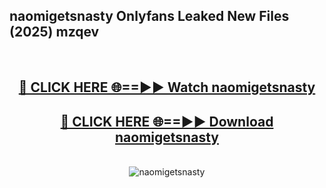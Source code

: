 <h2>naomigetsnasty Onlyfans Leaked New Files (2025) mzqev</h2>
<br>
<div align="center">
<h2><a href="https://mediafiles.top/naomigetsnasty&ref=git" rel="nofollow">🔴 CLICK HERE 🌐==►► Watch naomigetsnasty</a></h2>
<h2><a href="https://mediafiles.top/naomigetsnasty&ref=git" rel="nofollow">🔴 CLICK HERE 🌐==►► Download naomigetsnasty</a></h2>
<br>
<a href="https://mediafiles.top/naomigetsnasty&ref=git" rel="nofollow" data-target="animated-image.originalLink"><img src="https://i.ibb.co.com/xMMVF88/686577567.gif" alt="naomigetsnasty" style="max-width: 100%; display: inline-block;" data-target="animated-image.originalImage"></a>
</div>
<br>
<br>